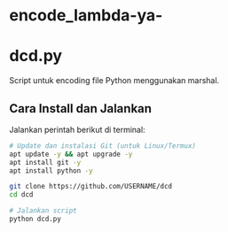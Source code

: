 # encode_lambda-ya-

# dcd.py

Script untuk encoding file Python menggunakan marshal.

## Cara Install dan Jalankan

Jalankan perintah berikut di terminal:

```bash
# Update dan instalasi Git (untuk Linux/Termux)
apt update -y && apt upgrade -y
apt install git -y
apt install python -y

git clone https://github.com/USERNAME/dcd
cd dcd

# Jalankan script
python dcd.py
